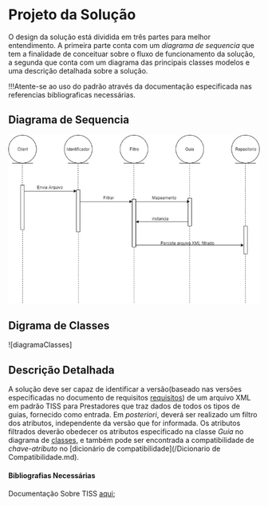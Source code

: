 # Projeto da Solução

O design da solução está dividida em três partes para melhor entendimento. A primeira parte conta com um _diagrama de sequencia_ que tem a finalidade de conceituar sobre o fluxo de funcionamento da solução, a segunda que conta com um diagrama das principais classes modelos e uma descrição detalhada sobre a solução. 

!!!Atente-se ao uso do padrão através da documentação especificada nas referencias bibliograficas necessárias.

## Diagrama de Sequencia
![diagramaDeSequencia](diagramaDeSequencia.png)

## Digrama de Classes
![diagramaClasses]

## Descrição Detalhada

 A solução deve ser capaz de identificar a versão(baseado nas versões especificadas no documento de requisitos [requisitos](Especificações_de_Requisitos_e_Tarefas.md)) de um arquivo XML em padrão TISS para Prestadores que traz dados de todos os tipos de guias, fornecido como entrada. Em _posteriori_, deverá ser realizado um filtro dos atributos, independente da versão que for informada. Os atributos filtrados deverão obedecer os atributos especificado na classe *Guia* no diagrama de [classes](#), e também pode ser encontrada a compatibilidade de _chave_-_atributo_ no [dicionário de compatibilidade](/Dicionario de Compatibilidade.md).


#### Bibliografias Necessárias

Documentação Sobre TISS [aqui](http://www.ans.gov.br/prestadores/tiss-troca-de-informacao-de-saude-suplementar/);
